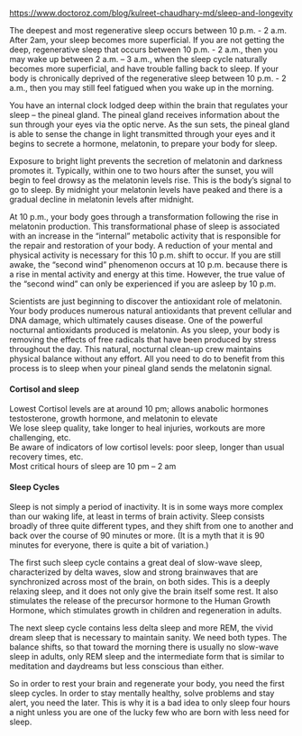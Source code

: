 
https://www.doctoroz.com/blog/kulreet-chaudhary-md/sleep-and-longevity

The deepest and most regenerative sleep occurs between 10 p.m. - 2 a.m. After 2am, your sleep becomes more superficial. If you are not getting the deep, regenerative sleep that occurs between 10 p.m. - 2 a.m., then you may wake up between 2 a.m. – 3 a.m., when the sleep cycle naturally becomes more superficial, and have trouble falling back to sleep.  If your body is chronically deprived of the regenerative sleep between 10 p.m. - 2 a.m., then you may still feel fatigued when you wake up in the morning.

You have an internal clock lodged deep within the brain that regulates your sleep – the pineal gland. The pineal gland receives information about the sun through your eyes via the optic nerve. As the sun sets, the pineal gland is able to sense the change in light transmitted through your eyes and it begins to secrete a hormone, melatonin, to prepare your body for sleep. 

Exposure to bright light prevents the secretion of melatonin and darkness promotes it. Typically, within one to two hours after the sunset, you will begin to feel drowsy as the melatonin levels rise. This is the body’s signal to go to sleep. By midnight your melatonin levels have peaked and there is a gradual decline in melatonin levels after midnight.  

At 10 p.m., your body goes through a transformation following the rise in melatonin production. This transformational phase of sleep is associated with an increase in the “internal” metabolic activity that is responsible for the repair and restoration of your body. A reduction of your mental and physical activity is necessary for this 10 p.m. shift to occur.  If you are still awake, the “second wind” phenomenon occurs at 10 p.m. because there is a rise in mental activity and energy at this time. However, the true value of the “second wind” can only be experienced if you are asleep by 10 p.m.

Scientists are just beginning to discover the antioxidant role of melatonin. Your body produces numerous natural antioxidants that prevent cellular and DNA damage, which ultimately causes disease. One of the powerful nocturnal antioxidants produced is melatonin. As you sleep, your body is removing the effects of free radicals that have been produced by stress throughout the day. This natural, nocturnal clean-up crew maintains physical balance without any effort. All you need to do to benefit from this process is to sleep when your pineal gland sends the melatonin signal.

#### Cortisol and sleep
Lowest Cortisol levels are at around 10 pm; allows anabolic hormones testosterone, growth hormone, and melatonin to elevate  
We lose sleep quality, take longer to heal injuries, workouts are more challenging, etc.   
Be aware of indicators of low cortisol levels: poor sleep, longer than usual recovery times, etc.  
Most critical hours of sleep are 10 pm – 2 am  

#### Sleep Cycles

Sleep is not simply a period of inactivity. It is in some ways more complex than our waking life, at least in terms of brain activity. Sleep consists broadly of three quite different types, and they shift from one to another and back over the course of 90 minutes or more. (It is a myth that it is 90 minutes for everyone, there is quite a bit of variation.)

The first such sleep cycle contains a great deal of slow-wave sleep, characterized by delta waves, slow and strong brainwaves that are synchronized across most of the brain, on both sides. This is a deeply relaxing sleep, and it does not only give the brain itself some rest. It also stimulates the release of the precursor hormone to the Human Growth Hormone, which stimulates growth in children and regeneration in adults.

The next sleep cycle contains less delta sleep and more REM, the vivid dream sleep that is necessary to maintain sanity. We need both types. The balance shifts, so that toward the morning there is usually no slow-wave sleep in adults, only REM sleep and the intermediate form that is similar to meditation and daydreams but less conscious than either.

So in order to rest your brain and regenerate your body, you need the first sleep cycles. In order to stay mentally healthy, solve problems and stay alert, you need the later. This is why it is a bad idea to only sleep four hours a night unless you are one of the lucky few who are born with less need for sleep.
